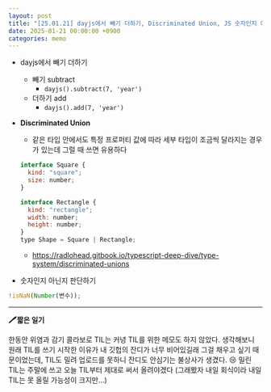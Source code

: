 ```yaml
---
layout: post
title: "[25.01.21] dayjs에서 빼기 더하기, Discriminated Union, JS 숫자인지 아닌지 판단하기"
date: 2025-01-21 00:00:00 +0900
categories: memo
---
```


- dayjs에서 빼기 더하기

  - 빼기 subtract
    - `dayjs().subtract(7, 'year')`
  - 더하기 add
    - `dayjs().add(7, 'year')`

- **Discriminated Union**

  - 같은 타입 안에서도 특정 프로퍼티 값에 따라 세부 타입이 조금씩 달라지는 경우가 있는데 그럴 때 쓰면 유용하다

  ```jsx
  interface Square {
    kind: "square";
    size: number;
  }

  interface Rectangle {
    kind: "rectangle";
    width: number;
    height: number;
  }
  type Shape = Square | Rectangle;
  ```

  - https://radlohead.gitbook.io/typescript-deep-dive/type-system/discriminated-unions

- 숫자인지 아닌지 판단하기

```jsx
!isNaN(Number(변수));
```

---

**_🖊️_ 짧은 일기**

한동안 위염과 감기 콜라보로 TIL는 커녕 TIL를 위한 메모도 하지 않았다. 생각해보니 원래 TIL를 쓰기 시작한 이유가 내 깃헙의 잔디가 너무 비어있길래 그걸 채우고 싶기 때문이었는데, TIL도 밀려 업로드를 못하니 잔디도 안심기는 불상사가 생겼다. 😢 밀린 TIL는 주말에 쓰고 오늘 TIL부터 제대로 써서 올려야겠다 (그래봤자 내일 회식이라 내일 TIL는 못 올릴 가능성이 크지만…)
